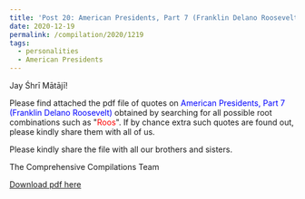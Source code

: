 ```yaml
---
title: 'Post 20: American Presidents, Part 7 (Franklin Delano Roosevelt)'
date: 2020-12-19
permalink: /compilation/2020/1219
tags:
  - personalities
  - American Presidents
---
```

Jay Śhrī Mātājī!

Please find attached the pdf file of quotes on <font color="blue">American Presidents, Part 7 (Franklin Delano Roosevelt)</font> obtained by searching for all possible root combinations such as "<font color="red">Roos</font>". If by chance extra such quotes are found out, please kindly share them with all of us.<br>

Please kindly share the file with all our brothers and sisters.  

The Comprehensive Compilations Team

[Download pdf here](http://seven-teams.github.io/files/American_Presidents_Part_7_Franklin_Delano_Roosevelt.pdf)
